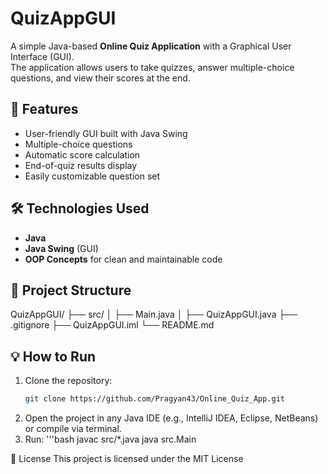 # QuizAppGUI

A simple Java-based **Online Quiz Application** with a Graphical User Interface (GUI).  
The application allows users to take quizzes, answer multiple-choice questions, and view their scores at the end.

## 🚀 Features
- User-friendly GUI built with Java Swing
- Multiple-choice questions
- Automatic score calculation
- End-of-quiz results display
- Easily customizable question set

## 🛠 Technologies Used
- **Java**
- **Java Swing** (GUI)
- **OOP Concepts** for clean and maintainable code

## 📂 Project Structure
QuizAppGUI/
├── src/
│ ├── Main.java
│ ├── QuizAppGUI.java
├── .gitignore
├── QuizAppGUI.iml
└── README.md

## 💡 How to Run
1. Clone the repository:
   ```bash
   git clone https://github.com/Pragyan43/Online_Quiz_App.git
2. Open the project in any Java IDE (e.g., IntelliJ IDEA, Eclipse, NetBeans) or compile via terminal.
3. Run:
   '''bash
   javac src/*.java
   java src.Main

📜 License
This project is licensed under the MIT License 





